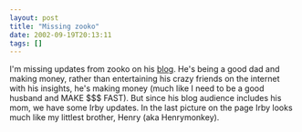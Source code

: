 ```yaml
---
layout: post
title: "Missing zooko"
date: 2002-09-19T20:13:11
tags: []
---
```


I'm missing updates from zooko on his [blog][1]. He's being a good dad and making money, rather than entertaining his crazy friends on the internet with his insights, he's making money (much like I need to be a good husband and MAKE $$$ FAST). But since his blog audience includes his mom, we have some Irby updates. In the last picture on the page Irby looks much like my littlest brother, Henry (aka Henrymonkey).

   [1]: http://www.zooko.com/log.html
